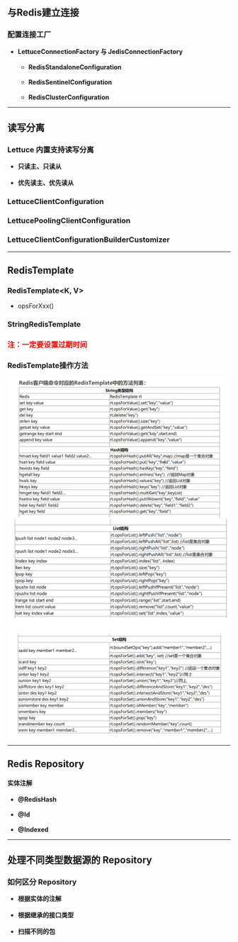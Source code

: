 ## 与Redis建立连接
### 配置连接工厂
* **LettuceConnectionFactory 与 JedisConnectionFactory** <br></br>
  * **RedisStandaloneConfiguration** <br></br>
  * **RedisSentinelConfiguration** <br></br>
  * **RedisClusterConfiguration**

***

## 读写分离
### Lettuce 内置支持读写分离
* **只读主、只读从** <br></br>
* **优先读主、优先读从**

### LettuceClientConfiguration
### LettucePoolingClientConfiguration
### LettuceClientConfigurationBuilderCustomizer

***

## RedisTemplate
### RedisTemplate<K, V>
* opsForXxx()

### StringRedisTemplate

### <font color=red>**注：一定要设置过期时间**</font>

### RedisTemplate操作方法
![1.png](images/1.png)
![2.png](images/2.png)
![3.png](images/3.png)


***

## Redis Repository
#### 实体注解
* **@RedisHash** <br></br>
* **@Id** <br></br>
* **@Indexed**

***

## 处理不同类型数据源的 Repository
### 如何区分 Repository
* **根据实体的注解** <br></br>
* **根据继承的接口类型** <br></br>
* **扫描不同的包**
